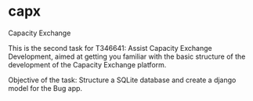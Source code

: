# capx
Capacity Exchange

This is the second task for T346641: Assist Capacity Exchange Development, aimed at getting you familiar with the basic structure of the development of the Capacity Exchange platform.

Objective of the task: Structure a SQLite database and create a django model for the Bug app.
